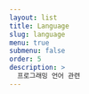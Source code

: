 ```yaml
---
layout: list
title: Language
slug: language
menu: true
submenu: false
order: 5
description: >
  프로그래밍 언어 관련
---
```

